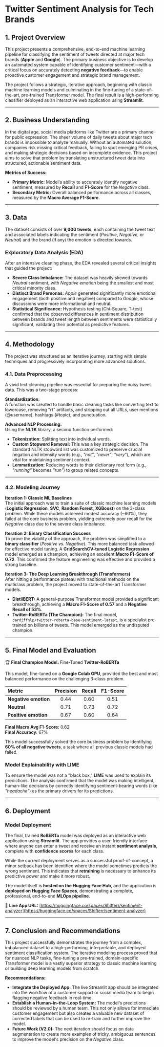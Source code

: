 # Twitter Sentiment Analysis for Tech Brands

## 1. Project Overview

This project presents a comprehensive, end-to-end machine learning pipeline for classifying the sentiment of tweets directed at major tech brands (**Apple** and **Google**). The primary business objective is to develop an automated system capable of identifying customer sentiment—with a critical focus on accurately detecting **negative feedback**—to enable proactive customer engagement and strategic brand management.

The project follows a strategic, iterative approach, beginning with classic machine learning models and culminating in the fine-tuning of a state-of-the-art, pre-trained Transformer model. The final result is a high-performing classifier deployed as an interactive web application using **Streamlit**.

---

## 2. Business Understanding

In the digital age, social media platforms like Twitter are a primary channel for public expression. The sheer volume of daily tweets about major tech brands is impossible to analyze manually. Without an automated solution, companies risk missing critical feedback, failing to spot emerging PR crises, and making strategic decisions based on incomplete evidence. This project aims to solve that problem by translating unstructured tweet data into structured, actionable sentiment data.

**Metrics of Success:**

- **Primary Metric:** Model's ability to accurately identify negative sentiment, measured by **Recall** and **F1-Score** for the *Negative* class.  
- **Secondary Metric:** Overall balanced performance across all classes, measured by the **Macro Average F1-Score**.

---

## 3. Data

The dataset consists of over **9,000 tweets**, each containing the tweet text and associated labels indicating the sentiment (*Positive*, *Negative*, or *Neutral*) and the brand (if any) the emotion is directed towards.

### Exploratory Data Analysis (EDA)

After an intensive cleaning phase, the EDA revealed several critical insights that guided the project:

- **Severe Class Imbalance:** The dataset was heavily skewed towards *Neutral* sentiment, with *Negative emotion* being the smallest and most critical minority class.  
- **Distinct Brand Personas:** *Apple* generated significantly more emotional engagement (both positive and negative) compared to *Google*, whose discussions were more informational and neutral.  
- **Statistical Significance:** Hypothesis testing (Chi-Square, T-test) confirmed that the observed differences in sentiment distribution between brands and tweet length between sentiments were statistically significant, validating their potential as predictive features.

---

## 4. Methodology

The project was structured as an iterative journey, starting with simple techniques and progressively incorporating more advanced solutions.

### 4.1. Data Preprocessing

A vivid text cleaning pipeline was essential for preparing the noisy tweet data. This was a two-stage process:

**Standardization:**  
A function was created to handle basic cleaning tasks like converting text to lowercase, removing "rt" artifacts, and stripping out all URLs, user mentions (@username), hashtags (#topic), and punctuation.

**Advanced NLP Processing:**  
Using the **NLTK** library, a second function performed:
- **Tokenization:** Splitting text into individual words.  
- **Custom Stopword Removal:** This was a key strategic decision. The standard NLTK stopword list was customized to preserve crucial negation and intensity words (e.g., *"not"*, *"never"*, *"very"*), which are vital for maintaining sentiment context.  
- **Lemmatization:** Reducing words to their dictionary root form (e.g., *"running"* becomes *"run"*) to group related concepts.

---

### 4.2. Modeling Journey

**Iteration 1: Classic ML Baselines**  
The initial approach was to train a suite of classic machine learning models (**Logistic Regression**, **SVC**, **Random Forest**, **XGBoost**) on the 3-class problem. While these models achieved modest accuracy (~60%), they failed at the core business problem, yielding extremely poor recall for the *Negative* class due to the severe class imbalance.

**Iteration 2: Binary Classification Success**  
To prove the viability of the approach, the problem was simplified to a **binary classifier** (*Positive vs. Negative*). This more balanced task allowed for effective model tuning. A **GridSearchCV-tuned Logistic Regression** model emerged as a champion, achieving an excellent **Macro F1-Score of 0.72**. This confirmed the feature engineering was effective and provided a strong baseline.

**Iteration 3: The Deep Learning Breakthrough (Transformers)**  
After hitting a performance plateau with traditional methods on the multiclass problem, the project moved to state-of-the-art Transformer models.

- **DistilBERT:** A general-purpose Transformer model provided a significant breakthrough, achieving a **Macro F1-Score of 0.57** and a **Negative Recall of 53%**.  
- **Twitter-RoBERTa (The Champion):** The final model, `cardiffnlp/twitter-roberta-base-sentiment-latest`, is a specialist pre-trained on billions of tweets. This model emerged as the undisputed champion.

---

## 5. Final Model and Evaluation

🏆 **Final Champion Model:** Fine-Tuned **Twitter-RoBERTa**

This model, fine-tuned on a **Google Colab GPU**, provided the best and most balanced performance on the challenging 3-class problem.

| Metric | Precision | Recall | F1-Score |
|:--------|:----------:|:-------:|:--------:|
| **Negative emotion** | 0.44 | 0.60 | 0.51 |
| **Neutral** | 0.71 | 0.73 | 0.72 |
| **Positive emotion** | 0.67 | 0.60 | 0.64 |

**Final Macro Avg F1-Score:** 0.62  
**Final Accuracy:** 67%

This model successfully solved the core business problem by identifying **60% of all negative tweets**, a task where all previous classic models had failed.

### Model Explainability with LIME

To ensure the model was not a "black box," **LIME** was used to explain its predictions. The analysis confirmed that the model was making intelligent, human-like decisions by correctly identifying sentiment-bearing words (like *"headache"*) as the primary drivers for its predictions.

---

## 6. Deployment

### Model Deployment

The final, trained **RoBERTa** model was deployed as an interactive web application using **Streamlit**. The app provides a user-friendly interface where anyone can enter a tweet and receive an instant **sentiment analysis**, complete with **confidence scores** for each class.

While the current deployment serves as a successful proof-of-concept, a minor setback has been identified where the model sometimes predicts the wrong sentiment. This indicates that **retraining** is necessary to enhance its predictive power and make it more robust.

The model itself is **hosted on the Hugging Face Hub**, and the application is **deployed on Hugging Face Spaces**, demonstrating a complete, professional, end-to-end **MLOps pipeline**.

🔗 **Live App URL:** [https://huggingface.co/spaces/Shifterr/sentiment-analyzer](https://huggingface.co/spaces/Shifterr/sentiment-analyzer)


---

## 7. Conclusion and Recommendations

This project successfully demonstrates the journey from a complex, imbalanced dataset to a high-performing, interpretable, and deployed sentiment classification system. The iterative modeling process proved that for nuanced NLP tasks, fine-tuning a pre-trained, domain-specific Transformer model is a vastly superior strategy to classic machine learning or building deep learning models from scratch.

**Recommendations:**

- **Integrate the Deployed App:** The live Streamlit app should be integrated into the workflow of a customer support or social media team to begin flagging negative feedback in real-time.  
- **Establish a Human-in-the-Loop System:** The model's predictions should be reviewed by a human team. This not only allows for immediate customer engagement but also creates a valuable new dataset of corrected labels that can be used to re-train and further improve the model.  
- **Future Work (V2.0):** The next iteration should focus on data augmentation to create more examples of tricky, ambiguous sentences to improve the model's precision on the *Negative* class.
